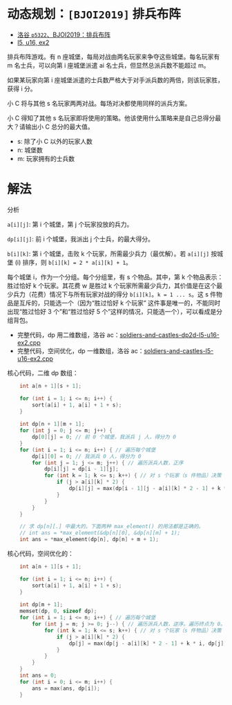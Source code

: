 # 动态规划：`[BJOI2019]` 排兵布阵

- [洛谷 `p5322`、BJOI2019：排兵布阵](https://www.luogu.com.cn/problem/P5322)
- [l5, u16, ex2](https://oj.youdao.com/course/37/285/1#/1/14238)

排兵布阵游戏。有 n 座城堡，每局对战由两名玩家来争夺这些城堡。每名玩家有 m 名士兵，可以向第 i 座城堡派遣 ai 名士兵，但显然总派兵数不能超过 m。

如果某玩家向第 i 座城堡派遣的士兵数严格大于对手派兵数的两倍，则该玩家胜，获得 i 分。

小 C 将与其他 s 名玩家两两对战。每场对决都使用同样的派兵方案。

小 C 得知了其他 s 名玩家即将使用的策略。他该使用什么策略来是自己总得分最大？请输出小 C 总分的最大值。

* s: 除了小 C 以外的玩家人数
* n: 城堡数
* m: 玩家拥有的士兵数

# 解法

分析

`a[i][j]`: 第 i 个城堡，第 j 个玩家投放的兵力。

`dp[i][j]`: 前 i 个城堡，我派出 j 个士兵，的最大得分。

`b[i][k]`: 第 i 个城堡，击败 k 个玩家，所需最少兵力（最优解）。若 `a[i][j]` 按城堡 (i) 排序，则 `b[i][k] = 2 * a[i][k] + 1`。

每个城堡 i，作为一个分组。每个分组里，有 s 个物品。其中，第 k 个物品表示：胜过恰好 k 个玩家。其花费 w 是胜过 k 个玩家所需最少兵力，其价值是在这个最少兵力（花费）情况下与所有玩家对战的得分 `b[i][k]`。`k = 1 ... s`。这 s 件物品是互斥的，只能选一个（因为“胜过恰好 k 个玩家” 这件事是唯一的，不能同时出现“胜过恰好 3 个”和“胜过恰好 5 个”这样的情况，只能选一个），可以看成是分组背包。

* 完整代码，dp 用二维数组，洛谷 ac：[soldiers-and-castles-dp2d-l5-u16-ex2.cpp](code/soldiers-and-castles-dp2d-l5-u16-ex2.cpp)
* 完整代码，空间优化，dp 一维数组，洛谷 ac：[soldiers-and-castles-l5-u16-ex2.cpp](code/soldiers-and-castles-l5-u16-ex2.cpp) 

核心代码，二维 dp 数组：

```cpp
    int a[n + 1][s + 1];

    for (int i = 1; i <= n; i++) {
        sort(a[i] + 1, a[i] + 1 + s);
    }
    
    int dp[n + 1][m + 1];
    for (int j = 0; j <= m; j++) {
        dp[0][j] = 0; // 前 0 个城堡，我派兵 j 人，得分为 0
    }
    for (int i = 1; i <= n; i++) { // 遍历每个城堡
        dp[i][0] = 0; // 我派兵 0 人，得分为 0
        for (int j = 1; j <= m; j++) { // 遍历派兵人数，正序
            dp[i][j] = dp[i - 1][j];
            for (int k = 1; k <= s; k++) { // 对 s 个玩家（s 件物品）决策
                if (j > a[i][k] * 2) {
                    dp[i][j] = max(dp[i - 1][j - a[i][k] * 2 - 1] + k * i, dp[i][j]);
                }
            }
        }
    }

    // 求 dp[n][.] 中最大的。下面两种 max_element() 的用法都是正确的。
    // int ans = *max_element(&dp[n][0], &dp[n][m] + 1);
    int ans = *max_element(dp[n], dp[n] + m + 1);
```

核心代码，空间优化的：

```cpp
    int a[n + 1][s + 1];

    for (int i = 1; i <= n; i++) {
        sort(a[i] + 1, a[i] + 1 + s);
    }
    
    int dp[m + 1];
    memset(dp, 0, sizeof dp);
    for (int i = 1; i <= n; i++) { // 遍历每个城堡
        for (int j = m; j >= 0; j--) { // 遍历派兵人数，逆序。遍历终点为 0。
            for (int k = 1; k <= s; k++) { // 对 s 个玩家（s 件物品）决策
                if (j > a[i][k] * 2) {
                    dp[j] = max(dp[j - a[i][k] * 2 - 1] + k * i, dp[j]);
                }
            }
        }
    }
    int ans = 0;
    for (int i = 0; i <= m; i++) {
        ans = max(ans, dp[i]);
    }
```
